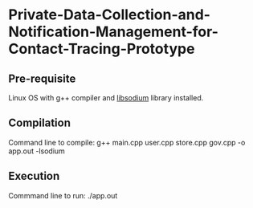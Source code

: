 # Private-Data-Collection-and-Notification-Management-for-Contact-Tracing-Prototype

## Pre-requisite 
Linux OS with g++ compiler and [libsodium](https://libsodium.gitbook.io/doc/installation) library installed.

## Compilation 
Command line to compile: g++ main.cpp user.cpp store.cpp gov.cpp -o app.out -lsodium

## Execution 
Commmand line to run: ./app.out
